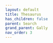 ```yaml
---
layout: default
title: Thesaurus
has_children: false
parent: Search
grand_parent: Gally
nav_order: 3
---
```


